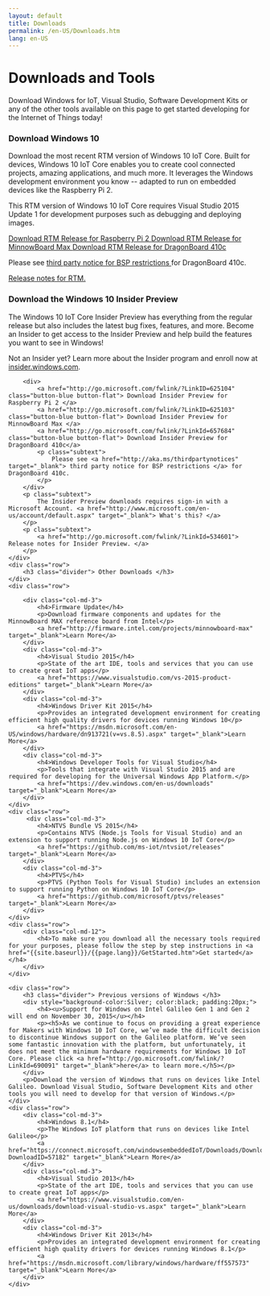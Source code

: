 ```yaml
---
layout: default
title: Downloads
permalink: /en-US/Downloads.htm
lang: en-US
---
```


<div class="row section-heading">
    <div class="col-md-6">
        <h1>Downloads and Tools</h1>
        <p>Download Windows for IoT, Visual Studio, Software Development Kits or any of the other tools available on this page to get started developing for the Internet of Things today!</p>
    </div>
    <div class="col-md-6">
        <div class="downloads-image"></div>
    </div>
</div>
<div class="col-md-12">
	<div class="col-md-6 ">
		<h3 class="divider">Download Windows 10</h3>
		<div class="preview">
			<p> 
				Download the most recent RTM version of Windows 10 IoT Core. Built for devices, Windows 10 IoT Core enables you to create cool connected projects, amazing applications, and much more. It leverages the Windows development environment you know -- adapted to run on embedded devices like the Raspberry Pi 2. 
			</p>
			<p> 
				This RTM version of Windows 10 IoT Core requires Visual Studio 2015 Update 1 for development purposes such as debugging and deploying images.
			</p>
		</div>
		<div>		
			<a href="http://go.microsoft.com/fwlink/?LinkId=691711" class="button-blue button-flat"> Download RTM Release for Raspberry Pi 2 </a>
			<a href="http://go.microsoft.com/fwlink/?LinkId=691712" class="button-blue button-flat"> Download RTM Release for MinnowBoard Max </a>
			<a href="http://go.microsoft.com/fwlink/?LinkId=691713" class="button-blue button-flat"> Download RTM Release for DragonBoard 410c</a>
			<p class="subtext">
				Please see <a href="http://aka.ms/thirdpartynotices" target="_blank"> third party notice for BSP restrictions </a> for DragonBoard 410c. 
			</p>
		</div>
		<p class="subtext">
			<a href="{{site.baseurl}}/{{page.lang}}/win10/ReleaseNotesRTM.htm"> Release notes for RTM. </a>
		</p>
	</div>
	<div class="col-md-6">
		<h3 class="divider">Download the Windows 10 Insider Preview</h3>
		<div class="preview">
			<p> 
				The Windows 10 IoT Core Insider Preview has everything from the regular release but also includes the latest bug fixes, features, and more. Become an Insider to get access to the Insider Preview and help build the features you want to see in Windows!
			</p>
			<p> 
				Not an Insider yet? Learn more about the Insider program and enroll now at <a href="http://insider.windows.com">insider.windows.com</a>.
			</p>
		</div>
		
		<div>		
			<a href="http://go.microsoft.com/fwlink/?LinkID=625104" class="button-blue button-flat"> Download Insider Preview for Raspberry Pi 2 </a>
			<a href="http://go.microsoft.com/fwlink/?LinkID=625103" class="button-blue button-flat"> Download Insider Preview for MinnowBoard Max </a>
			<a href="http://go.microsoft.com/fwlink/?LinkId=657684" class="button-blue button-flat"> Download Insider Preview for DragonBoard 410c</a>
			<p class="subtext">
				Please see <a href="http://aka.ms/thirdpartynotices" target="_blank"> third party notice for BSP restrictions </a> for DragonBoard 410c. 
			</p>	  
		</div>
		<p class="subtext">
			The Insider Preview downloads requires sign-in with a Microsoft Account. <a href="http://www.microsoft.com/en-us/account/default.aspx" target="_blank"> What's this? </a> 
		</p>
		<p class="subtext">
			<a href="http://go.microsoft.com/fwlink/?LinkId=534601"> Release notes for Insider Preview. </a>
		</p>
	</div>
	<div class="row">
		<h3 class="divider"> Other Downloads </h3>
	</div>
	<div class="row">
		
		<div class="col-md-3">
			<h4>Firmware Update</h4>
			<p>Download firmware components and updates for the MinnowBoard MAX reference board from Intel</p>
			<a href="http://firmware.intel.com/projects/minnowboard-max" target="_blank">Learn More</a>
		</div>
		<div class="col-md-3">
			<h4>Visual Studio 2015</h4>
			<p>State of the art IDE, tools and services that you can use to create great IoT apps</p>
			<a href="https://www.visualstudio.com/vs-2015-product-editions" target="_blank">Learn More</a>
		</div>
		<div class="col-md-3">
			<h4>Windows Driver Kit 2015</h4>
			<p>Provides an integrated development environment for creating efficient high quality drivers for devices running Windows 10</p>
			<a href="https://msdn.microsoft.com/en-US/windows/hardware/dn913721(v=vs.8.5).aspx" target="_blank">Learn More</a>
		</div>
		<div class="col-md-3">
			<h4>Windows Developer Tools for Visual Studio</h4>
			<p>Tools that integrate with Visual Studio 2015 and are required for developing for the Universal Windows App Platform.</p>
			<a href="https://dev.windows.com/en-us/downloads" target="_blank">Learn More</a>
		</div>
	</div>
	<div class="row">
		 <div class="col-md-3">
			<h4>NTVS Bundle VS 2015</h4>
			<p>Contains NTVS (Node.js Tools for Visual Studio) and an extension to support running Node.js on Windows 10 IoT Core</p>
			<a href="https://github.com/ms-iot/ntvsiot/releases" target="_blank">Learn More</a>
		</div>
		<div class="col-md-3">
			<h4>PTVS</h4>
			<p>PTVS (Python Tools for Visual Studio) includes an extension to support running Python on Windows 10 IoT Core</p>
			<a href="https://github.com/microsoft/ptvs/releases" target="_blank">Learn More</a>
		</div>
	</div>
	<div class="row">
		<div class="col-md-12">
			<h4>To make sure you download all the necessary tools required for your purposes, please follow the step by step instructions in <a href="{{site.baseurl}}/{{page.lang}}/GetStarted.htm">Get started</a></h4>
		</div>
	</div>
	
	<div class="row">
		<h3 class="divider"> Previous versions of Windows </h3>
		<div style="background-color:Silver; color:black; padding:20px;">
			<h4><u>Support for Windows on Intel Galileo Gen 1 and Gen 2 will end on November 30, 2015</u></h4>
			<p><h5>As we continue to focus on providing a great experience for Makers with Windows 10 IoT Core, we’ve made the difficult decision to discontinue Windows support on the Galileo platform. We’ve seen some fantastic innovation with the platform, but unfortunately, it does not meet the minimum hardware requirements for Windows 10 IoT Core. Please click <a href="http://go.microsoft.com/fwlink/?LinkId=690091" target="_blank">here</a> to learn more.</h5></p>
		</div>		
		<p>Download the version of Windows that runs on devices like Intel Galileo. Download Visual Studio, Software Development Kits and other tools you will need to develop for that version of Windows.</p>
	</div>
	<div class="row">
		<div class="col-md-3">
			<h4>Windows 8.1</h4>
			<p>The Windows IoT platform that runs on devices like Intel Galileo</p>
			<a href="https://connect.microsoft.com/windowsembeddedIoT/Downloads/DownloadDetails.aspx?DownloadID=57182" target="_blank">Learn More</a>
		</div>
		<div class="col-md-3">
			<h4>Visual Studio 2013</h4>
			<p>State of the art IDE, tools and services that you can use to create great IoT apps</p>
			<a href="https://www.visualstudio.com/en-us/downloads/download-visual-studio-vs.aspx" target="_blank">Learn More</a>
		</div>
		<div class="col-md-3">
			<h4>Windows Driver Kit 2013</h4>
			<p>Provides an integrated development environment for creating efficient high quality drivers for devices running Windows 8.1</p>
			<a href="https://msdn.microsoft.com/library/windows/hardware/ff557573" target="_blank">Learn More</a>
		</div>
	</div>
</div>


